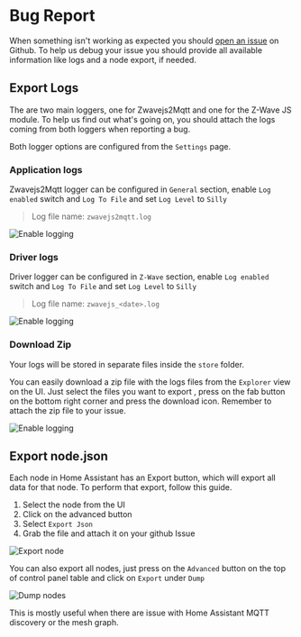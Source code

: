 # Bug Report

When something isn't working as expected you should [open an issue](https://github.com/zwave-js/zwavejs2mqtt/issues/new/choose) on Github. To help us debug your issue you should provide all available information like logs and a node export, if needed.

## Export Logs

The are two main loggers, one for Zwavejs2Mqtt and one for the Z-Wave JS module. To help us find out what's going on, you should attach the logs coming from both loggers when reporting a bug.

Both logger options are configured from the `Settings` page.

### Application logs

Zwavejs2Mqtt logger can be configured in `General` section, enable `Log enabled` switch and `Log To File` and set `Log Level` to `Silly`

> Log file name: `zwavejs2mqtt.log`

![Enable logging](../_images/log_z2m.gif)

### Driver logs

Driver logger can be configured in `Z-Wave` section, enable `Log enabled` switch and `Log To File` and set `Log Level` to `Silly`

> Log file name: `zwavejs_<date>.log`

![Enable logging](../_images/log_zjs.gif)

### Download Zip

Your logs will be stored in separate files inside the `store` folder.

You can easily download a zip file with the logs files from the `Explorer` view on the UI. Just select the files you want to export , press on the fab button on the bottom right corner and press the download icon. Remember to attach the zip file to your issue.

![Enable logging](../_images/download_zip.gif)

## Export node.json

Each node in Home Assistant has an Export button, which will export all data for that node. To perform that export, follow this guide.

1. Select the node from the UI
2. Click on the advanced button
3. Select `Export Json`
4. Grab the file and attach it on your github Issue

![Export node](../_images/export_node.gif)

You can also export all nodes, just press on the `Advanced` button on the top of control panel table and click on `Export` under `Dump`

![Dump nodes](../_images/nodes_dump.gif)

This is mostly useful when there are issue with Home Assistant MQTT discovery or the mesh graph.
